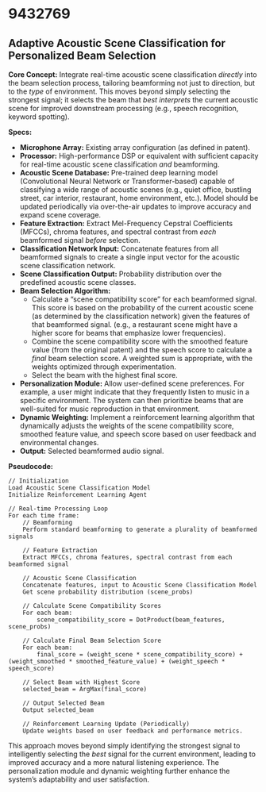 # 9432769

## Adaptive Acoustic Scene Classification for Personalized Beam Selection

**Core Concept:** Integrate real-time acoustic scene classification *directly* into the beam selection process, tailoring beamforming not just to direction, but to the *type* of environment.  This moves beyond simply selecting the strongest signal; it selects the beam that *best interprets* the current acoustic scene for improved downstream processing (e.g., speech recognition, keyword spotting).

**Specs:**

*   **Microphone Array:** Existing array configuration (as defined in patent).
*   **Processor:**  High-performance DSP or equivalent with sufficient capacity for real-time acoustic scene classification *and* beamforming.
*   **Acoustic Scene Database:**  Pre-trained deep learning model (Convolutional Neural Network or Transformer-based) capable of classifying a wide range of acoustic scenes (e.g., quiet office, bustling street, car interior, restaurant, home environment, etc.).  Model should be updated periodically via over-the-air updates to improve accuracy and expand scene coverage.
*   **Feature Extraction:**  Extract Mel-Frequency Cepstral Coefficients (MFCCs), chroma features, and spectral contrast from *each* beamformed signal *before* selection.
*   **Classification Network Input:**  Concatenate features from all beamformed signals to create a single input vector for the acoustic scene classification network.
*   **Scene Classification Output:**  Probability distribution over the predefined acoustic scene classes.
*   **Beam Selection Algorithm:**
    *   Calculate a “scene compatibility score” for each beamformed signal. This score is based on the probability of the current acoustic scene (as determined by the classification network) given the features of that beamformed signal.  (e.g., a restaurant scene might have a higher score for beams that emphasize lower frequencies).
    *   Combine the scene compatibility score with the smoothed feature value (from the original patent) and the speech score to calculate a *final* beam selection score. A weighted sum is appropriate, with the weights optimized through experimentation.
    *   Select the beam with the highest final score.
*   **Personalization Module:** Allow user-defined scene preferences. For example, a user might indicate that they frequently listen to music in a specific environment. The system can then prioritize beams that are well-suited for music reproduction in that environment.
*   **Dynamic Weighting:** Implement a reinforcement learning algorithm that dynamically adjusts the weights of the scene compatibility score, smoothed feature value, and speech score based on user feedback and environmental changes.
*   **Output:** Selected beamformed audio signal.

**Pseudocode:**

```
// Initialization
Load Acoustic Scene Classification Model
Initialize Reinforcement Learning Agent

// Real-time Processing Loop
For each time frame:
    // Beamforming
    Perform standard beamforming to generate a plurality of beamformed signals
    
    // Feature Extraction
    Extract MFCCs, chroma features, spectral contrast from each beamformed signal
    
    // Acoustic Scene Classification
    Concatenate features, input to Acoustic Scene Classification Model
    Get scene probability distribution (scene_probs)
    
    // Calculate Scene Compatibility Scores
    For each beam:
        scene_compatibility_score = DotProduct(beam_features, scene_probs)
        
    // Calculate Final Beam Selection Score
    For each beam:
        final_score = (weight_scene * scene_compatibility_score) + (weight_smoothed * smoothed_feature_value) + (weight_speech * speech_score)
    
    // Select Beam with Highest Score
    selected_beam = ArgMax(final_score)
    
    // Output Selected Beam
    Output selected_beam
    
    // Reinforcement Learning Update (Periodically)
    Update weights based on user feedback and performance metrics.
```

This approach moves beyond simply identifying the strongest signal to intelligently selecting the *best* signal for the current environment, leading to improved accuracy and a more natural listening experience.  The personalization module and dynamic weighting further enhance the system’s adaptability and user satisfaction.